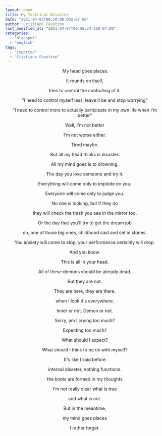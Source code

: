 ```yaml
---
layout: poem
title: My Teatrical Disaster
date: "2021-04-07T00:50:00.002-07:00"
author: Cristiano Faustino
last_modified_at: "2021-04-07T00:50:24.218-07:00"
categories:
  - "blogspot"
  - "english"
tags:
  - "imported"
  - "Cristiano Faustino"
---
```


<p style="text-align: center;"> My head goes places.</p><p style="text-align: center;">It rounds on itself,</p><p style="text-align: center;">tries to control the controlling of it.</p><p style="text-align: center;">"I need to control myself less, leave it be and stop worrying"</p><p style="text-align: center;">"I need to control more to actually participate in my own life when I'm better"</p><p style="text-align: center;">Well, I'm not better</p><p style="text-align: center;">I'm not worse either.</p><p style="text-align: center;">Tired maybe.</p><p style="text-align: center;">But all my head thinks is disaster.</p><p style="text-align: center;">All my mind goes is to drowning.</p><p style="text-align: center;">The day you love someone and try it.</p><p style="text-align: center;">Everything will come only to implode on you.</p><p style="text-align: center;">Everyone will come only to judge you.</p><p style="text-align: center;">No one is looking, but if they do</p><p style="text-align: center;">they will check the trash you see in the mirror too.</p><p style="text-align: center;">Or the day that you'll try to get the dream job</p><p style="text-align: center;">oh, one of those big ones, childhood said and set in stones.</p><p style="text-align: center;">You anxiety will come to stop, your performance certainly will drop.</p><p style="text-align: center;">And you know.</p><p style="text-align: center;">This is all in your head.</p><p style="text-align: center;">All of these demons should be already dead.</p><p style="text-align: center;">But they are not.</p><p style="text-align: center;">They are here, they are there.</p><p style="text-align: center;">when I look it's everywhere.</p><p style="text-align: center;">Inner or not. Demon or not.</p><p style="text-align: center;">Sorry, am I crying too much?</p><p style="text-align: center;">Expecting too much?</p><p style="text-align: center;">What should I expect?</p><p style="text-align: center;">What should I think to be ok with myself?</p><p style="text-align: center;">It's like I said before</p><p style="text-align: center;">internal disaster, nothing functions.</p><p style="text-align: center;">the knots are formed in my thoughts</p><p style="text-align: center;">I'm not really clear what is true</p><p style="text-align: center;">and what is not.</p><p style="text-align: center;">

</p><p style="text-align: center;">But in the meantime,</p><p style="text-align: center;">my mind goes places</p><p style="text-align: center;">I rather forget.</p>